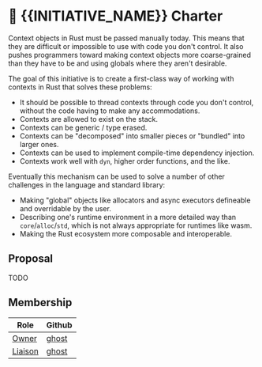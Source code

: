 # 📜 {{INITIATIVE_NAME}} Charter
<!--
 Provide an introduction summarising the goals and motivation behind your
 initiative.
-->

Context objects in Rust must be passed manually today. This means that they
are difficult or impossible to use with code you don't control. It also pushes
programmers toward making context objects more coarse-grained than they have to
be and using globals where they aren't desirable.

The goal of this initiative is to create a first-class way of working with
contexts in Rust that solves these problems:

* It should be possible to thread contexts through code you don't control,
  without the code having to make any accommodations.
* Contexts are allowed to exist on the stack.
* Contexts can be generic / type erased.
* Contexts can be "decomposed" into smaller pieces or "bundled" into larger
  ones.
* Contexts can be used to implement compile-time dependency injection.
* Contexts work well with `dyn`, higher order functions, and the like.

Eventually this mechanism can be used to solve a number of other challenges
in the language and standard library:

* Making "global" objects like allocators and async executors defineable and
  overridable by the user.
* Describing one's runtime environment in a more detailed way than
  `core`/`alloc`/`std`, which is not always appropriate for runtimes like wasm.
* Making the Rust ecosystem more composable and interoperable.

## Proposal

<!--
Copy and paste the proposal into here.

Feel free to move some elements, like design questions that came up,
into the approriate section.
-->

TODO

## Membership

| Role | Github |
| ---  | --- |
| [Owner] | [ghost](https://github.com/ghost) |
| [Liaison] | [ghost](https://github.com/ghost) |

[Owner]: https://lang-team.rust-lang.org/initiatives/process/roles/owner.html
[Liaison]: https://lang-team.rust-lang.org/initiatives/process/roles/liaison.html
